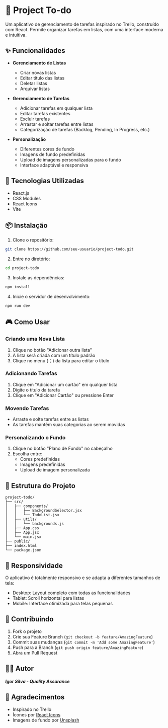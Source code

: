 # 🎯 Project To-do

Um aplicativo de gerenciamento de tarefas inspirado no Trello, construído com React. Permite organizar tarefas em listas, com uma interface moderna e intuitiva.

## ✨ Funcionalidades

- **Gerenciamento de Listas**
  - Criar novas listas
  - Editar título das listas
  - Deletar listas
  - Arquivar listas

- **Gerenciamento de Tarefas**
  - Adicionar tarefas em qualquer lista
  - Editar tarefas existentes
  - Excluir tarefas
  - Arrastar e soltar tarefas entre listas
  - Categorização de tarefas (Backlog, Pending, In Progress, etc.)

- **Personalização**
  - Diferentes cores de fundo
  - Imagens de fundo predefinidas
  - Upload de imagens personalizadas para o fundo
  - Interface adaptável e responsiva

## 🚀 Tecnologias Utilizadas

- React.js
- CSS Modules
- React Icons
- Vite

## 📦 Instalação

1. Clone o repositório:
```bash
git clone https://github.com/seu-usuario/project-todo.git
```

2. Entre no diretório:
```bash
cd project-todo
```

3. Instale as dependências:
```bash
npm install
```

4. Inicie o servidor de desenvolvimento:
```bash
npm run dev
```

## 🎮 Como Usar

### Criando uma Nova Lista
1. Clique no botão "Adicionar outra lista"
2. A lista será criada com um título padrão
3. Clique no menu (⋮) da lista para editar o título

### Adicionando Tarefas
1. Clique em "Adicionar um cartão" em qualquer lista
2. Digite o título da tarefa
3. Clique em "Adicionar Cartão" ou pressione Enter

### Movendo Tarefas
- Arraste e solte tarefas entre as listas
- As tarefas mantêm suas categorias ao serem movidas

### Personalizando o Fundo
1. Clique no botão "Plano de Fundo" no cabeçalho
2. Escolha entre:
    - Cores predefinidas
    - Imagens predefinidas
    - Upload de imagem personalizada

## 🔧 Estrutura do Projeto

```
project-todo/
├── src/
│   ├── components/
│   │   ├── BackgroundSelector.jsx
│   │   └── TodoList.jsx
│   ├── utils/
│   │   └── backgrounds.js
│   ├── App.css
│   ├── App.jsx
│   └── main.jsx
├── public/
├── index.html
└── package.json
```

## 📱 Responsividade

O aplicativo é totalmente responsivo e se adapta a diferentes tamanhos de tela:
- Desktop: Layout completo com todas as funcionalidades
- Tablet: Scroll horizontal para listas
- Mobile: Interface otimizada para telas pequenas

## 🤝 Contribuindo

1. Fork o projeto
2. Crie sua Feature Branch (`git checkout -b feature/AmazingFeature`)
3. Commit suas mudanças (`git commit -m 'Add some AmazingFeature'`)
4. Push para a Branch (`git push origin feature/AmazingFeature`)
5. Abra um Pull Request


## 👨‍💻 Autor

##### Igor Silva - Quality Assurance

## 🙏 Agradecimentos

- Inspirado no Trello
- Ícones por [React Icons](https://react-icons.github.io/react-icons/)
- Imagens de fundo por [Unsplash](https://unsplash.com/)
